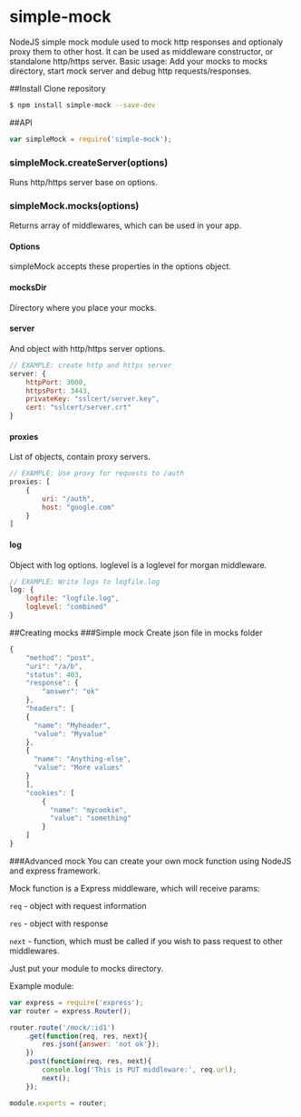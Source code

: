 # simple-mock
NodeJS simple mock module used to mock http responses and optionaly proxy them to other host.
It can be used as middleware constructor, or standalone http/https server.
Basic usage: Add your mocks to mocks directory, start mock server and debug http requests/responses.

##Install
Clone repository
```bash
$ npm install simple-mock --save-dev
```

##API
```js
var simpleMock = require('simple-mock');
```

### simpleMock.createServer(options)

Runs http/https server base on options.

### simpleMock.mocks(options)

Returns array of middlewares, which can be used in your app.

#### Options

simpleMock accepts these properties in the options object.

#### mocksDir

Directory where you place your mocks.

#### server

And object with http/https server options.

```js
// EXAMPLE: create http and https server
server: {
    httpPort: 3000,
    httpsPort: 3443,
    privateKey: "sslcert/server.key",
    cert: "sslcert/server.crt"
}
```

#### proxies

List of objects, contain proxy servers.

```js
// EXAMPLE: Use proxy for requests to /auth
proxies: [
    {
        uri: "/auth",
        host: "google.com"
    }
]
```

#### log

Object with log options. loglevel is a loglevel for morgan middleware.

```js
// EXAMPLE: Write logs to logfile.log
log: {
    logfile: "logfile.log",
    loglevel: "combined"
}
```

##Creating mocks
###Simple mock
Create json file in mocks folder
```js
{
    "method": "post",
    "uri": "/a/b",
    "status": 403,
    "response": {
        "answer": "ok"
    },
    "headers": [
    {
      "name": "Myheader",
      "value": "Myvalue"
    },
    {
      "name": "Anything-else",
      "value": "More values"
    }
    ],
    "cookies": [
        {
          "name": "mycookie",
          "value": "something"
        }
    ]
}
```
###Advanced mock
You can create your own mock function using NodeJS and express framework.

Mock function is a Express middleware, which will receive params:

`req` - object with request information

`res` - object with response

`next` - function, which must be called if you wish to pass request to other middlewares.

Just put your module to mocks directory.

Example module:

```js
var express = require('express');
var router = express.Router();

router.route('/mock/:id1')
    .get(function(req, res, next){
        res.json({answer: 'not ok'});
    })
    .post(function(req, res, next){
        console.log('This is PUT middleware:', req.url);
        next();
    });

module.exports = router;
```
